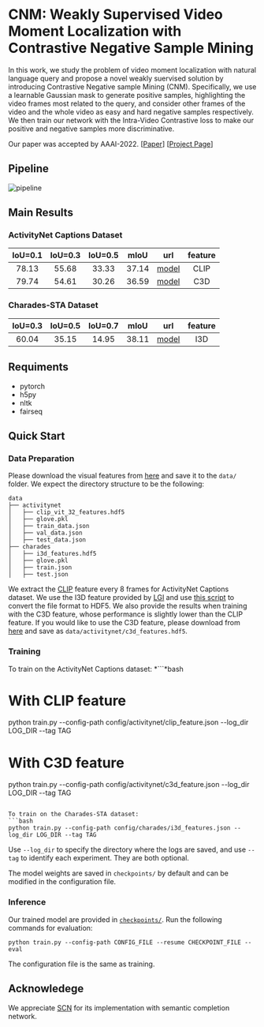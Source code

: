 # CNM: Weakly Supervised Video Moment Localization with Contrastive Negative Sample Mining

In this work, we study the problem of video moment localization with natural language query and propose a novel weakly suervised solution by introducing Contrastive Negative sample Mining (CNM). 
Specifically, we use a learnable Gaussian mask to generate positive samples, highlighting the video frames most related to the query, and consider other frames of the video and the whole video as easy and hard negative samples respectively. We then train our network with the Intra-Video Contrastive loss to make our positive and negative samples more discriminative. 

Our paper was accepted by AAAI-2022. [[Paper](https://minghangz.github.io/uploads/CNM/CNM_paper.pdf)] [[Project Page](https://minghangz.github.io/publication/cnm/)]

## Pipeline

![pipeline](imgs/pipeline.png)

## Main Results

### ActivityNet Captions Dataset

| IoU=0.1 | IoU=0.3 | IoU=0.5 | mIoU  |                         url                          | feature |
| :-----: | :-----: | :-----: | :---: | :--------------------------------------------------: | :-----: |
|  78.13  |  55.68  |  33.33  | 37.14 | [model](/checkpoints/activitynet/clip/model-best.pt) |  CLIP   |
|  79.74  |  54.61  |  30.26  | 36.59 | [model](/checkpoints/activitynet/c3d/model-best.pt)  |   C3D   |

### Charades-STA Dataset

| IoU=0.3 | IoU=0.5 | IoU=0.7 | mIoU  |                       url                        | feature |
| :-----: | :-----: | :-----: | :---: | :----------------------------------------------: | :-----: |
|  60.04  |  35.15  |  14.95  | 38.11 | [model](/checkpoints/charades/i3d/model-best.pt) |   I3D   |

## Requiments
- pytorch
- h5py
- nltk
- fairseq

## Quick Start

### Data Preparation
Please download the visual features from [here](https://pan.baidu.com/s/1_JiOUG3FKkKXij-0kVfkuA?pwd=ryeh) and save it to the `data/` folder. We expect the directory structure to be the following:

```
data
├── activitynet
│   ├── clip_vit_32_features.hdf5
│   ├── glove.pkl
│   ├── train_data.json
│   ├── val_data.json
│   ├── test_data.json
├── charades
│   ├── i3d_features.hdf5
│   ├── glove.pkl
│   ├── train.json
│   ├── test.json
```

We extract the [CLIP](https://github.com/openai/CLIP) feature every 8 frames for ActivityNet Captions dataset. We use the I3D feature provided by [LGI](https://github.com/JonghwanMun/LGI4temporalgrounding) and use [this script](/data/convert_npy_to_hdf5.py) to convert the file format to HDF5. We also provide the results when training with the C3D feature, whose performance is slightly lower than the CLIP feature. If you would like to use the C3D feature, please download from [here](http://activity-net.org/challenges/2016/download.html) and save as `data/activitynet/c3d_features.hdf5`.

### Training

To train on the ActivityNet Captions dataset:
*```*bash
# With CLIP feature
python train.py --config-path config/activitynet/clip_feature.json --log_dir LOG_DIR --tag TAG
# With C3D feature
python train.py --config-path config/activitynet/c3d_feature.json --log_dir LOG_DIR --tag TAG
```

To train on the Charades-STA dataset:
```bash
python train.py --config-path config/charades/i3d_features.json --log_dir LOG_DIR --tag TAG
```

Use `--log_dir` to specify the directory where the logs are saved, and use `--tag` to identify each experiment. They are both optional.

The model weights are saved in `checkpoints/` by default and can be modified in the configuration file.

### Inference

Our trained model are provided in [`checkpoints/`](/checkpoints/). Run the following commands for evaluation:

```
python train.py --config-path CONFIG_FILE --resume CHECKPOINT_FILE --eval
```

The configuration file is the same as training.

## Acknowledege

We appreciate [SCN](https://github.com/ikuinen/semantic_completion_network) for its implementation with semantic completion network.